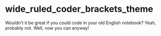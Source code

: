 # wide_ruled_coder_brackets_theme
Wouldn't it be great if you could code in your old English notebook? Yeah, probably not. Well, now you can anyway!
